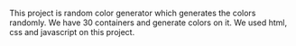 This project is random color generator which generates the colors randomly. We have 30 containers and generate colors on it. We used html, css and javascript on this project.
